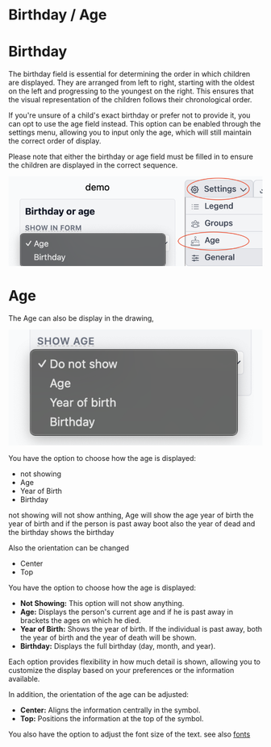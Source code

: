 # Birthday / Age

# Birthday

The birthday field is essential for determining the order in which children are displayed. They are arranged from left to right, starting with the oldest on the left and progressing to the youngest on the right. This ensures that the visual representation of the children follows their chronological order.

If you're unsure of a child's exact birthday or prefer not to provide it, you can opt to use the age field instead. This option can be enabled through the settings menu, allowing you to input only the age, which will still maintain the correct order of display.

Please note that either the birthday or age field must be filled in to ensure the children are displayed in the correct sequence.

![Screenshot](assets/birthday-01.png)

# Age
The Age can also be display in the drawing,

![Screenshot](assets/birthday-02.png)

You have the option to choose how the age is displayed:

 * not showing
 * Age
 * Year of Birth
 * Birthday

not showing will not show anthing, Age will show the age year of birth the year of birth and if the person is past away boot also the year of dead and the birthday shows the birthday

Also the orientation can be changed

* Center
* Top



You have the option to choose how the age is displayed:

* **Not Showing:** This option will not show anything.
* **Age:** Displays the person's current age and if he is past away in brackets the ages on which he died.
* **Year of Birth:** Shows the year of birth. If the individual is past away, both the year of birth and the year of death will be shown.
* **Birthday:** Displays the full birthday (day, month, and year).

Each option provides flexibility in how much detail is shown, allowing you to customize the display based on your preferences or the information available.

In addition, the orientation of the age can be adjusted:

* **Center:** Aligns the information centrally in the symbol.
* **Top:** Positions the information at the top of the symbol.



You also have the option to adjust the font size of the text. see also [fonts](fonts.md)
